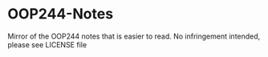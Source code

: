 # OOP244-Notes
Mirror of the OOP244 notes that is easier to read. No infringement intended, please see LICENSE file
